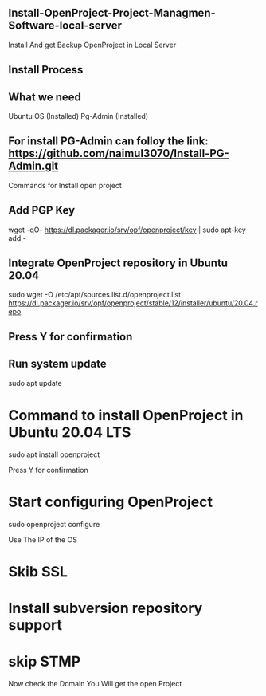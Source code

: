 ## Install-OpenProject-Project-Managmen-Software-local-server

Install And get Backup OpenProject in Local Server


## Install Process
## What we need
Ubuntu OS (Installed)
Pg-Admin (Installed)

## For install PG-Admin can folloy the link:  https://github.com/naimul3070/Install-PG-Admin.git

Commands for Install open project 

## Add PGP Key
wget -qO- https://dl.packager.io/srv/opf/openproject/key | sudo apt-key add -


## Integrate OpenProject repository in Ubuntu 20.04

sudo wget -O /etc/apt/sources.list.d/openproject.list https://dl.packager.io/srv/opf/openproject/stable/12/installer/ubuntu/20.04.repo


## Press Y for confirmation

## Run system update

sudo apt update

# Command to install OpenProject in Ubuntu 20.04 LTS

sudo apt install openproject


Press Y for confirmation 

# Start configuring OpenProject

sudo openproject configure

Use The IP of the OS

# Skib SSL
# Install subversion repository support
# skip STMP


Now check the Domain You Will get the open Project
